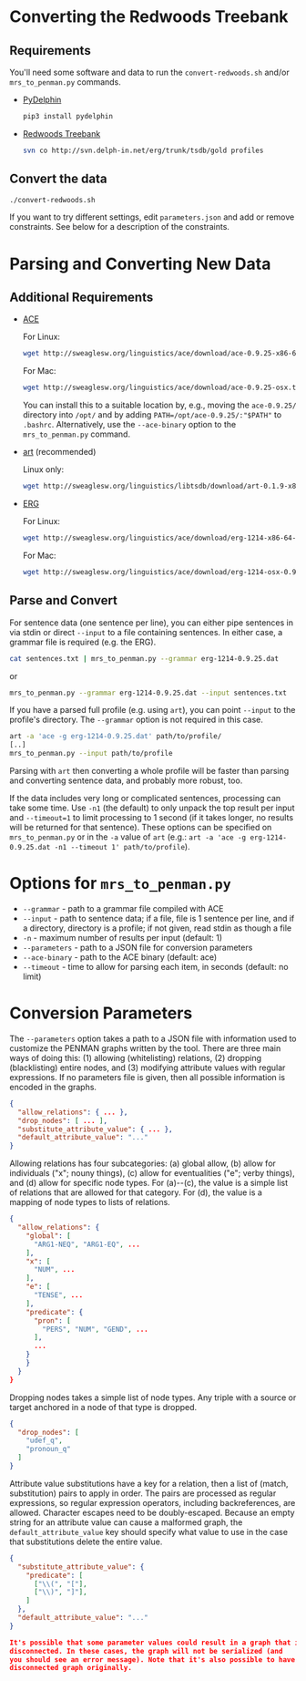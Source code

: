 
# Converting the Redwoods Treebank

## Requirements

You'll need some software and data to run the `convert-redwoods.sh`
and/or `mrs_to_penman.py` commands.

* [PyDelphin](https://github.com/delph-in/pydelphin)

  ```bash
  pip3 install pydelphin
  ```

* [Redwoods Treebank](http://moin.delph-in.net/RedwoodsTop)

  ```bash
  svn co http://svn.delph-in.net/erg/trunk/tsdb/gold profiles
  ```

## Convert the data

```bash
./convert-redwoods.sh
```

If you want to try different settings, edit `parameters.json` and add or
remove constraints. See below for a description of the constraints.

# Parsing and Converting New Data

## Additional Requirements

* [ACE](http://sweaglesw.org/linguistics/ace/)

  For Linux:

  ```bash
  wget http://sweaglesw.org/linguistics/ace/download/ace-0.9.25-x86-64.tar.gz -q -O - | tar xz
  ```

  For Mac:

  ```bash
  wget http://sweaglesw.org/linguistics/ace/download/ace-0.9.25-osx.tar.gz -q -O - | tar xz
  ```

  You can install this to a suitable location by, e.g., moving the
  `ace-0.9.25/` directory into `/opt/` and by adding
  `PATH=/opt/ace-0.9.25/:"$PATH"` to `.bashrc`. Alternatively, use the
  `--ace-binary` option to the `mrs_to_penman.py` command.

* [art](http://sweaglesw.org/linguistics/libtsdb/art) (recommended)

  Linux only:

  ```bash
  wget http://sweaglesw.org/linguistics/libtsdb/download/art-0.1.9-x86-64.tar.gz -q -O - | tar xf
  ```

* [ERG](http://moin.delph-in.net/ErgTop)

  For Linux:

  ```bash
  wget http://sweaglesw.org/linguistics/ace/download/erg-1214-x86-64-0.9.25.dat.bz2-q -O - | bunzip2 > erg-1214-0.9.25.dat
  ```

  For Mac:

  ```bash
  wget http://sweaglesw.org/linguistics/ace/download/erg-1214-osx-0.9.25.dat.bz2 -q -O - | bunzip2 > erg-1214-0.9.25.dat
  ```

## Parse and Convert

For sentence data (one sentence per line), you can either pipe sentences
in via stdin or direct `--input` to a file containing sentences. In
either case, a grammar file is required (e.g. the ERG).

```bash
cat sentences.txt | mrs_to_penman.py --grammar erg-1214-0.9.25.dat
```

or

```bash
mrs_to_penman.py --grammar erg-1214-0.9.25.dat --input sentences.txt
```

If you have a parsed full profile (e.g. using `art`), you can point
`--input` to the profile's directory. The `--grammar` option is not
required in this case.

```bash
art -a 'ace -g erg-1214-0.9.25.dat' path/to/profile/
[..]
mrs_to_penman.py --input path/to/profile
```

Parsing with `art` then converting a whole profile will be faster than
parsing and converting sentence data, and probably more robust, too.

If the data includes very long or complicated sentences, processing can
take some time. Use `-n1` (the default) to only unpack the top result
per input and `--timeout=1` to limit processing to 1 second (if it takes
longer, no results will be returned for that sentence). These options
can be specified on `mrs_to_penman.py` or in the `-a` value of `art`
(e.g.: `art -a 'ace -g erg-1214-0.9.25.dat -n1 --timeout 1' path/to/profile`).

# Options for `mrs_to_penman.py`

* `--grammar` - path to a grammar file compiled with ACE
* `--input` - path to sentence data; if a file, file is 1 sentence per
    line, and if a directory, directory is a profile; if not given, read
    stdin as though a file
* `-n` - maximum number of results per input (default: 1)
* `--parameters` - path to a JSON file for conversion parameters
* `--ace-binary` - path to the ACE binary (default: ace)
* `--timeout` - time to allow for parsing each item, in seconds
    (default: no limit)

# Conversion Parameters

The `--parameters` option takes a path to a JSON file with information
used to customize the PENMAN graphs written by the tool. There are three
main ways of doing this: (1) allowing (whitelisting) relations, (2)
dropping (blacklisting) entire nodes, and (3) modifying attribute values
with regular expressions. If no parameters file is given, then all
possible information is encoded in the graphs.

```json
{
  "allow_relations": { ... },
  "drop_nodes": [ ... ],
  "substitute_attribute_value": { ... },
  "default_attribute_value": "..."
}
```

Allowing relations has four subcategories: (a) global allow, (b) allow
for individuals ("x"; nouny things), (c) allow for eventualities ("e";
verby things), and (d) allow for specific node types. For (a)--(c), the
value is a simple list of relations that are allowed for that category.
For (d), the value is a mapping of node types to lists of relations.

```json
{
  "allow_relations": {
    "global": [
      "ARG1-NEQ", "ARG1-EQ", ...
    ],
    "x": [
      "NUM", ...
    ],
    "e": [
      "TENSE", ...
    ],
    "predicate": {
      "pron": [
        "PERS", "NUM", "GEND", ...
      ],
      ...
    }
    }
  }
}
```

Dropping nodes takes a simple list of node types. Any triple with a
source or target anchored in a node of that type is dropped.

```json
{
  "drop_nodes": [
    "udef_q",
    "pronoun_q"
  ]
}
```

Attribute value substitutions have a key for a relation, then a list of
(match, substitution) pairs to apply in order. The pairs are processed
as regular expressions, so regular expression operators, including
backreferences, are allowed. Character escapes need to be
doubly-escaped. Because an empty string for an attribute value can cause
a malformed graph, the `default_attribute_value` key should specify what
value to use in the case that substitutions delete the entire value.

```json
{
  "substitute_attribute_value": {
    "predicate": [
      ["\\(", "["],
      ["\\)", "]"],
    ]
  },
  "default_attribute_value": "..."
}

It's possible that some parameter values could result in a graph that is
disconnected. In these cases, the graph will not be serialized (and
you should see an error message). Note that it's also possible to have a
disconnected graph originally.
